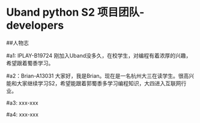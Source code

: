 # Uband python S2 项目团队-developers

##人物志

#a1: IPLAY-B19724
刚加入Uband没多久，在校学生，对编程有着浓厚的兴趣，希望跟着蜀黍学习。

#a2：Brian-A13031
大家好，我是Brian。现在是一名杭州大三在读学生。很高兴能和大家继续学习S2，希望能跟着郭蜀黍多学习编程知识，大四进入互联网行业。

#a3: xxx-xxx

#a4: xxx-xxx
